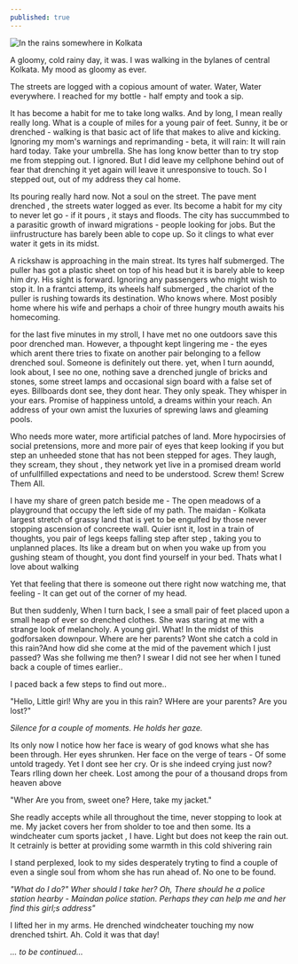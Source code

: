 ```yaml
---
published: true
---
```

![In the rains somewhere in Kolkata](https://s-media-cache-ak0.pinimg.com/736x/db/95/d7/db95d72d460cf583b966448a1423465a--rain-fall-rain-drops.jpg)

A gloomy, cold rainy day, it was. I was walking in the bylanes of central Kolkata. My mood as gloomy as ever.

The streets are logged with a copious amount of water. Water, Water everywhere. I reached for my bottle - half empty and took a sip. 

It has become a habit for me to take long walks. And by long, I mean really really long. What is a couple of miles for a young pair of feet. Sunny, it be or drenched - walking is that basic act of life that makes to alive and kicking. Ignoring my mom's warnings and reprimanding - beta, it will rain: It will rain hard today. Take your umbrella. She has long know better than to try stop me from stepping out. I ignored. But I did leave my cellphone behind out of fear that drenching it yet again will leave it unresponsive to touch. So I stepped out, out of my address they cal home.

Its pouring really hard now. Not a soul on the street. The pave ment drenched , the streets water logged as ever. Its become a habit for my city to never let go - if it pours , it stays and floods. The city has succummbed to a parasitic growth of inward migrations - people looking for jobs. But the iinfrustructure has barely been able to cope up. So it clings to what ever water it gets in its midst.

A rickshaw is approaching in the main streat. Its tyres half submerged. The puller has got a plastic sheet on top of his head but it is barely able to keep him dry. His sight is forward. Ignoring any passengers who might wish to stop it. In a frantci attemp, its wheels half submerged , the chariot of the puller is rushing towards its destination. Who knows where. Most posibly home where his wife and perhaps a choir of three hungry mouth awaits his homecoming.

for the last five minutes in my stroll, I have met no one outdoors save this poor drenched man. However, a thpought kept lingering me - the eyes which arent there tries to fixate on another pair belonging to a fellow drenched soul. Someone is definitely out there. yet, when I turn aoundd, look about, I see no one, nothing save a drenched jungle of bricks and stones, some street lamps and occasional sign board with a false set of eyes. Billboards dont see, they dont hear. They only speak. They whisper in your ears. Promise of happiness untold, a dreams within your reach. An address of your own amist the luxuries of sprewing laws and gleaming pools. 

Who needs more water, more artificial patches of land. More hypocirsies of social pretensions, more and more pair of eyes that keep looking if you but step an unheeded stone that has not been  stepped for ages. They laugh, they scream, they shout , they network yet live in a promised dream world of unfullfilled expectations and need to be understood. Screw them! Screw Them All. 

I have my share of green patch beside me - The open meadows of a playground that occupy the left side of my path. The maidan - Kolkata largest stretch of grassy land that is yet to be engulfed by those never stopping ascension of concreete wall. Quier isnt it, lost in a train of thoughts, you pair of legs keeps falling step after step , taking you to unplanned places. Its like a dream but on when you wake up from you gushing steam of thought, you dont find yourself in your bed. Thats what I love about walking

Yet that feeling that there is someone out there right now watching me, that feeling - It can get out of the corner of my head. 

But then suddenly, When I turn back, I see a small pair of feet placed upon a small heap of ever so drenched  clothes. She was staring at me with a strange look of melancholy. A young girl. What! In the midst of this godforsaken downpour. Where are her parents? Wont she catch a cold in this rain?And how did she come at the mid of the pavement which I just passed? Was she follwing me then? I swear I did not see her when I tuned back a couple of times earlier..

I paced back a few steps to find out more..

"Hello, Little girl! Why are you in this rain? WHere are your parents? Are you lost?"

*Silence for a couple of moments. He holds her gaze.*

Its only now I notice how her face is weary of god knows what she has been through. Her eyes shrunken. Her face on the verge of tears - Of some untold tragedy. Yet I dont see her cry. Or is she indeed crying just now? Tears rlling down her cheek. Lost among the pour of a thousand drops from heaven above

"Wher Are you from, sweet one? Here, take my jacket."

She readly accepts while all throughout the time, never stopping to look at me. My jacket covers her from sholder to toe and then some. Its a windcheater cum sports jacket , I have. Light  but does not keep the rain  out. It cetrainly is better at providing some warmth in this cold shivering rain

I stand perplexed, look to my sides desperately tryting to find a couple of even a single soul from whom she has run ahead of. No one to be found.

*"What do I do?" Wher should I take her? Oh, There should he a police station hearby - Maindan police station. Perhaps they can help me and her find this girl;s address"*

I lifted her in my arms. He drenched windcheater touching my now drenched tshirt. Ah. Cold it was that day!

*... to be continued...*
